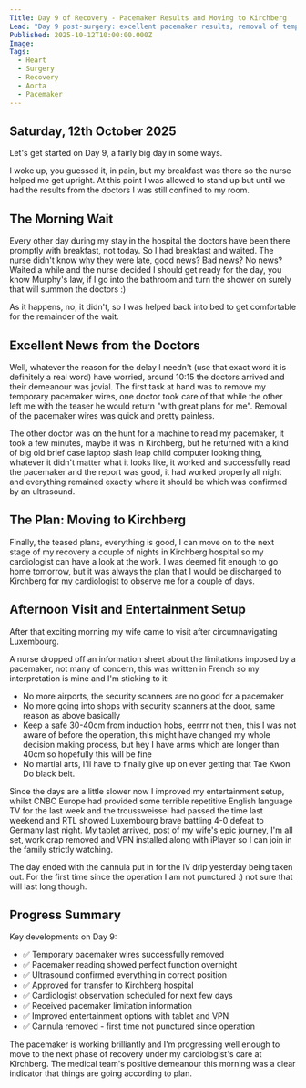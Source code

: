 ```yaml
---
Title: Day 9 of Recovery - Pacemaker Results and Moving to Kirchberg
Lead: "Day 9 post-surgery: excellent pacemaker results, removal of temporary wires, and preparing for transfer to Kirchberg hospital for cardiologist observation."
Published: 2025-10-12T10:00:00.000Z
Image: 
Tags:
  - Heart
  - Surgery
  - Recovery
  - Aorta
  - Pacemaker
---
```


## Saturday, 12th October 2025

Let's get started on Day 9, a fairly big day in some ways.

I woke up, you guessed it, in pain, but my breakfast was there so the nurse helped me get upright. At this point I was allowed to stand up but until we had the results from the doctors I was still confined to my room.

## The Morning Wait

Every other day during my stay in the hospital the doctors have been there promptly with breakfast, not today. So I had breakfast and waited. The nurse didn't know why they were late, good news? Bad news? No news? Waited a while and the nurse decided I should get ready for the day, you know Murphy's law, if I go into the bathroom and turn the shower on surely that will summon the doctors :)

As it happens, no, it didn't, so I was helped back into bed to get comfortable for the remainder of the wait.

## Excellent News from the Doctors

Well, whatever the reason for the delay I needn't (use that exact word it is definitely a real word) have worried, around 10:15 the doctors arrived and their demeanour was jovial. The first task at hand was to remove my temporary pacemaker wires, one doctor took care of that while the other left me with the teaser he would return "with great plans for me". Removal of the pacemaker wires was quick and pretty painless.

The other doctor was on the hunt for a machine to read my pacemaker, it took a few minutes, maybe it was in Kirchberg, but he returned with a kind of big old brief case laptop slash leap child computer looking thing, whatever it didn't matter what it looks like, it worked and successfully read the pacemaker and the report was good, it had worked properly all night and everything remained exactly where it should be which was confirmed by an ultrasound.

## The Plan: Moving to Kirchberg

Finally, the teased plans, everything is good, I can move on to the next stage of my recovery a couple of nights in Kirchberg hospital so my cardiologist can have a look at the work. I was deemed fit enough to go home tomorrow, but it was always the plan that I would be discharged to Kirchberg for my cardiologist to observe me for a couple of days.

## Afternoon Visit and Entertainment Setup

After that exciting morning my wife came to visit after circumnavigating Luxembourg.

A nurse dropped off an information sheet about the limitations imposed by a pacemaker, not many of concern, this was written in French so my interpretation is mine and I'm sticking to it:
* No more airports, the security scanners are no good for a pacemaker
* No more going into shops with security scanners at the door, same reason as above basically
* Keep a safe 30-40cm from induction hobs, eerrrr not then, this I was not aware of before the operation, this might have changed my whole decision making process, but hey I have arms which are longer than 40cm so hopefully this will be fine
* No martial arts, I'll have to finally give up on ever getting that Tae Kwon Do black belt.

Since the days are a little slower now I improved my entertainment setup, whilst CNBC Europe had provided some terrible repetitive English language TV for the last week and the troussweissel had passed the time last weekend and RTL showed Luxembourg brave battling 4-0 defeat to Germany last night. My tablet arrived, post of my wife's epic journey, I'm all set, work crap removed and VPN installed along with iPlayer so I can join in the family strictly watching.

The day ended with the cannula put in for the IV drip yesterday being taken out. For the first time since the operation I am not punctured :) not sure that will last long though.

## Progress Summary

Key developments on Day 9:

* ✅ Temporary pacemaker wires successfully removed
* ✅ Pacemaker reading showed perfect function overnight
* ✅ Ultrasound confirmed everything in correct position
* ✅ Approved for transfer to Kirchberg hospital
* ✅ Cardiologist observation scheduled for next few days
* ✅ Received pacemaker limitation information
* ✅ Improved entertainment options with tablet and VPN
* ✅ Cannula removed - first time not punctured since operation

The pacemaker is working brilliantly and I'm progressing well enough to move to the next phase of recovery under my cardiologist's care at Kirchberg. The medical team's positive demeanour this morning was a clear indicator that things are going according to plan.
